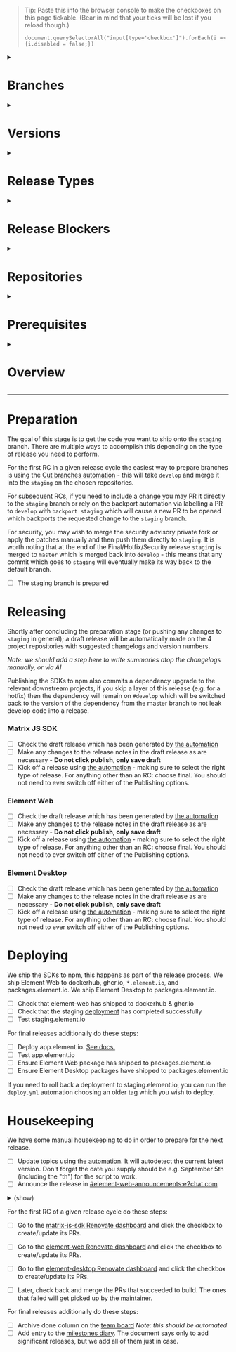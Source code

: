 > Tip: Paste this into the browser console to make the checkboxes on this page tickable. (Bear in mind that your ticks will be lost if you reload though.)
>
> ```
> document.querySelectorAll("input[type='checkbox']").forEach(i => {i.disabled = false;})
> ```

<details><summary><h1>Branches</h1></summary><blockquote>

#### develop

The develop branch holds the very latest and greatest code we have to offer, as such it may be less stable.
It is auto-deployed on every commit to element-web or matrix-js-sdk to develop.element.io via GitHub Actions `build_develop.yml`.

#### staging

The staging branch corresponds to the very latest release regardless of whether it is an RC or not. Deployed to staging.element.io manually.
It is auto-deployed on every release of element-web to staging.element.io via GitHub Actions `deploy.yml`.

#### master

The master branch is the most stable as it is the very latest non-RC release. Deployed to app.element.io manually.

</blockquote></details>

<details><summary><h1>Versions</h1></summary><blockquote>

The matrix-js-sdk follows semver, most releases will bump the minor version number.
Breaking changes will bump the major version number.
Element Web & Element Desktop do not follow semver and always have matching version numbers. The patch version number is normally incremented for every release.

</blockquote></details>

<details><summary><h1>Release Types</h1></summary><blockquote>

#### Release candidate

A normal release begins with a Release Candidate on the Tick phase of the release cycle,
and may contain as many further RCs as are needed before the Tock phase of cycle.
Each subsequent RC may add additional commits via any of the means of preparation.

A normal release is the most typical run-of-the-mill release,
with at least one RC (Release Candidate) followed by a FINAL release.
The typical cadence for these is every 2 weeks we'll do a new initial RC,
then the following week we'll do that release cycle's FINAL release with sometimes more RCs in between, as needed.

#### Final

A normal release culminates with a Final release on the Tock phase of the cycle.
This may be merely shipping the very latest RC with an adjusted version number,
but can also include (hopefully small) additional changes present on `staging` if they are deemed safe to skip an RC.

### Hotfix / Security

This is an accelerated type of release which sits somewhere between RC and Final.
They tend to contain few patches delta from the previous release but also skip any form of RC
and in the case of Security the patch lands on GitHub only moments prior.
For all intents and purposes they are the same as a Final release but with a different purpose.

</blockquote></details>

<details><summary><h1>Release Blockers</h1></summary><blockquote>

You should become release rabbit on the day after the last full release.
For that week, it's your job to keep an eye on the Releases room and see whether any issues marked `X-Release-Blocker` are opened,
or were already open. You should chase people to fix them, so that on RC day you can make the release.

If release-blocking issues are still open, you need to delay the release until they are fixed or reclassified.

There are two labels for tracking release blockers.

#### X-Release-Blocker

This label applied to an issue means we cannot ship a release affected by the specific issue.
This means we cannot cut branches for an RC but security & hotfix releases may still be fine.

#### X-Upcoming-Release-Blocker

This label applied to an issue means that the next (read: not current) release cycle will be affected by the specific issue.
This label will automagically convert to `X-Release-Blocker` at the conclusion of a full release.

</blockquote></details>

<details><summary><h1>Repositories</h1></summary><blockquote>

This release process revolves around our main repositories:

- [Element Desktop](https://github.com/element-hq/element-desktop/)
- [Element Web](https://github.com/element-hq/element-web/)
- [Matrix JS SDK](https://github.com/matrix-org/matrix-js-sdk/)

We own other repositories, but they have more ad-hoc releases and are not part of the bi-weekly cycle:

- https://github.com/matrix-org/matrix-web-i18n/
- https://github.com/matrix-org/matrix-react-sdk-module-api

</blockquote></details>

<details><summary><h1>Prerequisites</h1></summary><blockquote>

- You must be part of the 2 Releasers GitHub groups:
    - <https://github.com/orgs/element-hq/teams/element-web-releasers>
    - <https://github.com/orgs/matrix-org/teams/element-web-releasers>
- You will need access to the **VPN** ([docs](https://gitlab.e2chat.com/new-vector/internal/-/wikis/SRE/Tailscale)) to be able to follow the instructions under Deploy below.
- You will need the ability to **SSH** in to the production machines to be able to follow the instructions under Deploy below. Ensure that your SSH key has a non-empty passphrase, and you registered your SSH key with Ops. Log a ticket at https://github.com/matrix-org/matrix-ansible-private and ask for:
    - Two-factor authentication to be set up on your SSH key. (This is needed to get access to production).
    - SSH access to `horme` (staging.element.io and app.element.io)
    - Permission to sudo on horme as the user `element`
- You need "**jumphost**" configuration in your local `~/.ssh/config`. This should have been set up as part of your onboarding.

</blockquote></details>

<details><summary><h1>Overview</h1></summary><blockquote>

```mermaid
flowchart TD
    P[[Prepare staging branches]]
    P --> R1

    subgraph Releasing
        R1[[Releasing matrix-js-sdk]]
        R2[[Releasing element-web]]
        R3[[Releasing element-desktop]]

        R1 --> R2 --> R3
    end

    R3 --> D1

    subgraph Deploying
        D1[\Deploy staging.element.io/]
        D2[\Check docker build/]
        D3[\Deploy app.element.io/]
        D4[\Check desktop package/]

        D1 --> D2 --> D
        D{FINAL?}
        D -->|Yes| D3 --> D4
    end

    D -->|No| H1
    D4 --> H1

    subgraph Housekeeping
        H1[\Update topics/]
        H2[\Announce/]
        H3[\Archive done column/]
        H4[\Add diary entry/]
        H5[\Renovate/]

        H1 --> H2 --> H

        H{FINAL?}
        H -->|Yes| H3 --> H4 --> DONE
        H -->|No| H5
    end

    DONE([You are done!])
    H5 --> DONE
```

</blockquote></details>

---

# Preparation

The goal of this stage is to get the code you want to ship onto the `staging` branch.
There are multiple ways to accomplish this depending on the type of release you need to perform.

For the first RC in a given release cycle the easiest way to prepare branches is using the
[Cut branches automation](https://github.com/element-hq/element-web/actions/workflows/release_prepare.yml) -
this will take `develop` and merge it into the `staging` on the chosen repositories.

For subsequent RCs, if you need to include a change you may PR it directly to the `staging` branch or rely on the
backport automation via labelling a PR to `develop` with `backport staging` which will cause a new PR to be opened
which backports the requested change to the `staging` branch.

For security, you may wish to merge the security advisory private fork or apply the patches manually and then push them directly to `staging`.
It is worth noting that at the end of the Final/Hotfix/Security release `staging` is merged to `master` which is merged back into `develop` -
this means that any commit which goes to `staging` will eventually make its way back to the default branch.

- [ ] The staging branch is prepared

# Releasing

Shortly after concluding the preparation stage (or pushing any changes to `staging` in general);
a draft release will be automatically made on the 4 project repositories with suggested changelogs and version numbers.

_Note: we should add a step here to write summaries atop the changelogs manually, or via AI_

Publishing the SDKs to npm also commits a dependency upgrade to the relevant downstream projects,
if you skip a layer of this release (e.g. for a hotfix) then the dependency will remain on `#develop` which will be
switched back to the version of the dependency from the master branch to not leak develop code into a release.

### Matrix JS SDK

- [ ] Check the draft release which has been generated by [the automation](https://github.com/matrix-org/matrix-js-sdk/actions/workflows/release-drafter.yml)
- [ ] Make any changes to the release notes in the draft release as are necessary - **Do not click publish, only save draft**
- [ ] Kick off a release using [the automation](https://github.com/matrix-org/matrix-js-sdk/actions/workflows/release.yml) - making sure to select the right type of release. For anything other than an RC: choose final. You should not need to ever switch off either of the Publishing options.

### Element Web

- [ ] Check the draft release which has been generated by [the automation](https://github.com/element-hq/element-web/actions/workflows/release-drafter.yml)
- [ ] Make any changes to the release notes in the draft release as are necessary - **Do not click publish, only save draft**
- [ ] Kick off a release using [the automation](https://github.com/element-hq/element-web/actions/workflows/release.yml) - making sure to select the right type of release. For anything other than an RC: choose final. You should not need to ever switch off either of the Publishing options.

### Element Desktop

- [ ] Check the draft release which has been generated by [the automation](https://github.com/element-hq/element-desktop/actions/workflows/release-drafter.yml)
- [ ] Make any changes to the release notes in the draft release as are necessary - **Do not click publish, only save draft**
- [ ] Kick off a release using [the automation](https://github.com/element-hq/element-desktop/actions/workflows/release.yml) - making sure to select the right type of release. For anything other than an RC: choose final. You should not need to ever switch off either of the Publishing options.

# Deploying

We ship the SDKs to npm, this happens as part of the release process.
We ship Element Web to dockerhub, ghcr.io, `*.element.io`, and packages.element.io.
We ship Element Desktop to packages.element.io.

- [ ] Check that element-web has shipped to dockerhub & ghcr.io
- [ ] Check that the staging [deployment](https://github.com/element-hq/element-web/actions/workflows/deploy.yml) has completed successfully
- [ ] Test staging.element.io

For final releases additionally do these steps:

- [ ] Deploy app.element.io. [See docs.](https://handbook.element.io/books/element-web-team/page/deploying-appstagingelementio)
- [ ] Test app.element.io
- [ ] Ensure Element Web package has shipped to packages.element.io
- [ ] Ensure Element Desktop packages have shipped to packages.element.io

If you need to roll back a deployment to staging.element.io,
you can run the `deploy.yml` automation choosing an older tag which you wish to deploy.

# Housekeeping

We have some manual housekeeping to do in order to prepare for the next release.

- [ ] Update topics using [the automation](https://github.com/element-hq/element-web/actions/workflows/update-topics.yaml). It will autodetect the current latest version. Don't forget the date you supply should be e.g. September 5th (including the "th") for the script to work.
- [ ] Announce the release in [#element-web-announcements:e2chat.com](https://matrix.to/#/#element-web-announcements:e2chat.com)

<details><summary>(show)</summary>

With wording like:

> Element Web v1.11.24 is here!
>
> This version adds ... and fixes bugs ...
>
> Check it out at app.element.io, in Element Desktop, or from Docker Hub. Changelog and more details at https://github.com/element-hq/element-web/releases/tag/v1.11.24

</details>

For the first RC of a given release cycle do these steps:

- [ ] Go to the [matrix-js-sdk Renovate dashboard](https://github.com/matrix-org/matrix-js-sdk/issues/2406) and click the checkbox to create/update its PRs.

- [ ] Go to the [element-web Renovate dashboard](https://github.com/element-hq/element-web/issues/22941) and click the checkbox to create/update its PRs.

- [ ] Go to the [element-desktop Renovate dashboard](https://github.com/element-hq/element-desktop/issues/465) and click the checkbox to create/update its PRs.

- [ ] Later, check back and merge the PRs that succeeded to build. The ones that failed will get picked up by the [maintainer](https://docs.google.com/document/d/1V5VINWXATMpz9UBw4IKmVVB8aw3CxM0Jt7igtHnDfSk/edit#).

For final releases additionally do these steps:

- [ ] Archive done column on the [team board](https://github.com/orgs/element-hq/projects/67/views/34) _Note: this should be automated_
- [ ] Add entry to the [milestones diary](https://docs.google.com/document/d/1cpRFJdfNCo2Ps6jqzQmatzbYEToSrQpyBug0aP_iwZE/edit#heading=h.6y55fw4t283z). The document says only to add significant releases, but we add all of them just in case.
